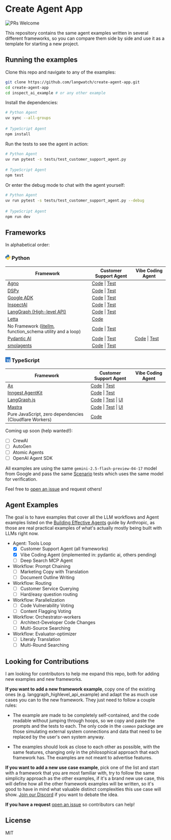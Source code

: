 # Create Agent App

![PRs Welcome](https://camo.githubusercontent.com/02856e08e249f91890ab08c5770b25afe81dcf939e840c4f66bbc2c901ddb39f/68747470733a2f2f696d672e736869656c64732e696f2f62616467652f5052732d77656c636f6d652d677265656e2e737667)

This repository contains the same agent examples written in several different frameworks, so you can compare them side by side and use it as a template for starting a new project.

## Running the examples

Clone this repo and navigate to any of the examples:

```bash
git clone https://github.com/langwatch/create-agent-app.git
cd create-agent-app
cd inspect_ai_example # or any other example
```

Install the dependencies:

```bash
# Python Agent
uv sync --all-groups

# TypeScript Agent
npm install
```

Run the tests to see the agent in action:

```bash
# Python Agent
uv run pytest -s tests/test_customer_support_agent.py

# TypeScript Agent
npm test
```

Or enter the debug mode to chat with the agent yourself:

```bash
# Python Agent
uv run pytest -s tests/test_customer_support_agent.py --debug

# TypeScript Agent
npm run dev
```

## Frameworks

In alphabetical order:

### <img src="./create_agent_app/priv/python.svg" alt="Python" width="16" height="16"> Python

| Framework                                                                                        | Customer Support Agent                                                                                                                                | Vibe Coding Agent                                                                                                   |
| ------------------------------------------------------------------------------------------------ | ----------------------------------------------------------------------------------------------------------------------------------------------------- | ------------------------------------------------------------------------------------------------------------------- |
| [Agno](https://github.com/agno-agi/agno)                                                         | [Code](./agno_example/customer_support_agent.py) \| [Test](./agno_example/tests/test_customer_support_agent.py)                                       |                                                                                                                     |
| [DSPy](https://github.com/stanfordnlp/dspy)                                                      | [Code](./dspy_example/customer_support_agent.py) \| [Test](./dspy_example/tests/test_customer_support_agent.py)                                       |                                                                                                                     |
| [Google ADK](https://github.com/google/adk-python)                                               | [Code](./google_adk_example/customer_support_agent.py) \| [Test](./google_adk_example/tests/test_customer_support_agent.py)                           |                                                                                                                     |
| [InspectAI](https://github.com/UKGovernmentBEIS/inspect_ai)                                      | [Code](./inspect_ai_example/customer_support_agent.py) \| [Test](./inspect_ai_example/tests/test_customer_support_agent.py)                           |                                                                                                                     |
| [LangGraph (High-level API)](https://github.com/langchain-ai/langgraph)                          | [Code](./langgraph_highlevel_api_example/customer_support_agent.py) \| [Test](./langgraph_highlevel_api_example/tests/test_customer_support_agent.py) |                                                                                                                     |
| [Letta](https://github.com/letta-ai/letta)                                                       | [Code](./letta_example/customer_support_agent.py)                                                                                                     |                                                                                                                     |
| No Framework ([litellm](https://github.com/BerriAI/litellm), function_schema utility and a loop) | [Code](./no_framework_example/customer_support_agent.py) \| [Test](./no_framework_example/tests/test_customer_support_agent.py)                       |                                                                                                                     |
| [Pydantic AI](https://github.com/pydantic/pydantic-ai)                                           | [Code](./pydantic_ai_example/customer_support_agent.py) \| [Test](./pydantic_ai_example/tests/test_customer_support_agent.py)                         | [Code](./pydantic_ai_example/vibe_coding_agent.py) \| [Test](./pydantic_ai_example/tests/test_vibe_coding_agent.py) |
| [smolagents](https://github.com/huggingface/smolagents)                                          | [Code](./smolagents_example/customer_support_agent.py) \| [Test](./smolagents_example/tests/test_customer_support_agent.py)                           |                                                                                                                     |

### <img src="./create_agent_app/priv/typescript.svg" alt="TypeScript" width="16" height="16"> TypeScript

| Framework                                                   | Customer Support Agent                                                                                                                                                              | Vibe Coding Agent |
| ----------------------------------------------------------- | ----------------------------------------------------------------------------------------------------------------------------------------------------------------------------------- | ----------------- |
| [Ax](https://github.com/ax-llm/ax)                          | [Code](./ax_example/src/customer-support-agent.ts) \| [Test](./ax_example/src/customer-support-agent.test.ts)                                                                       |                   |
| [Inngest AgentKit](https://github.com/inngest/agent-kit)    | [Code](./inngest_agent_kit_example/agents/customer-support-agent.ts) \| [Test](./inngest_agent_kit_example/agents/customer-support-agent.test.ts)                                   |                   |
| [LangGraph.js](https://github.com/langchain-ai/langgraphjs) | [Code](./langgraph_js_example/agents/customer-support-agent.ts) \| [Test](./langgraph_js_example/agents/customer-support-agent.test.ts) \| [UI](./langgraph_js_example/src/App.tsx) |                   |
| [Mastra](https://github.com/mastra-ai/mastra)               | [Code](./mastra_example/mastra/agents/customer-support-agent.ts) \| [Test](./mastra_example/mastra/agents/customer-support-agent.test.ts) \| [UI](./mastra_example/src/App.tsx)     |                   |
| Pure JavaScript, zero dependencies (Cloudflare Workers)     | [Code](./cloudflare_worker_example_no_dependencies/index.js)                                                                                                                        |                   |

Coming up soon (help wanted!):

- [ ] CrewAI
- [ ] AutoGen
- [ ] Atomic Agents
- [ ] OpenAI Agent SDK

All examples are using the same `gemini-2.5-flash-preview-04-17` model from Google and pass the same [Scenario](https://github.com/langwatch/scenario) tests which uses the same model for verification.

Feel free to [open an issue](https://github.com/langwatch/create-agent-app/issues) and request others!

## Agent Examples

The goal is to have examples that cover all the LLM workflows and Agent examples listed on the [Building Effective Agents](https://www.anthropic.com/engineering/building-effective-agents) guide by Anthropic, as those are real practical examples of what's actually mostly being built with LLMs right now.

- Agent: Tools Loop
  - [x] Customer Support Agent (all frameworks)
  - [x] Vibe Coding Agent (implemented in: pydantic ai, others pending)
  - [ ] Deep Search MCP Agent
- Workflow: Prompt Chaining
  - [ ] Marketing Copy with Translation
  - [ ] Document Outline Writing
- Workflow: Routing
  - [ ] Customer Service Querying
  - [ ] Hard/easy question routing
- Workflow: Parallelization
  - [ ] Code Vulnerability Voting
  - [ ] Content Flagging Voting
- Workflow: Orchestrator-workers
  - [ ] Architect-Developer Code Changes
  - [ ] Multi-Source Searching
- Workflow: Evaluator-optimizer
  - [ ] Literaly Translation
  - [ ] Multi-Round Searching

## Looking for Contributions

I am looking for contributors to help me expand this repo, both for adding new examples and new frameworks.

**If you want to add a new framework example**, copy one of the existing ones (e.g. langgraph_highlevel_api_example) and adapt the as much use cases you can to the new framework. They just need to follow a couple rules:

- The example are made to be completely self-contained, and the code readable without jumping through hoops, so we copy and paste the prompts and the tests to each. The only code in the `common` package are those simulating external system connections and data that need to be replaced by the user's own system anyway.

- The examples should look as close to each other as possible, with the same features, changing only in the philosophical approach that each framework has. The examples are not meant to advertise features.

**If you want to add a new use case example**, pick one of the list and start with a framework that you are most familiar with, try to follow the same simplicity approach as the other examples, if it's a brand new use case, this will define how all the other framework examples will be written, so it's good to have in mind what valuable distinct complexities this use case will show. [Join our Discord](https://discord.gg/kT4PhDS2gH) if you want to debate the idea.

**If you have a request** [open an issue](https://github.com/langwatch/create-agent-app/issues) so contributors can help!

## License

MIT
